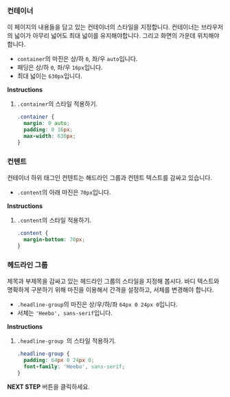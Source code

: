 ### 컨테이너
이 페이지의 내용들을 담고 있는 컨테이너의 스타일을 지정합니다. 컨테이너는 브라우저의 넓이가 아무리 넓어도 최대 넓이를 유지해야합니다. 그리고 화면의 가운데 위치해야합니다. 

* `container`의 마진은 상/하 `0`, 좌/우 `auto`입니다.
* 패딩은 상/하 `0`, 좌/우 `16px`입니다.
* 최대 넓이는 `630px`입니다.


**Instructions**
1. `.container`의 스타일 적용하기. 
    ```css
    .container {
      margin: 0 auto;
      padding: 0 16px;
      max-width: 630px;
    }
    ```



### 컨텐트

컨테이너 하위 태그인 컨텐트는 해드라인 그룹과 컨텐트 텍스트를 감싸고 있습니다.  

- `.content`의 아래 마진은 `70px`입니다.

**Instructions**

1. `.content`의 스타일 적용하기.

   ```css
   .content {
     margin-bottom: 70px;
   }
   ```



### 헤드라인 그룹

제목과 부제목을 감싸고 있는 헤드라인 그룹의 스타일을 지정해 봅시다. 바디 텍스트와 명확하게 구분하기 위해 마진을 이용해서 간격을 설정하고, 서체를 변경해야 합니다.

* `.headline-group`의 마진은 상/우/하/좌 `64px 0 24px 0`입니다.
* 서체는 `'Heebo', sans-serif`입니다.


**Instructions**
1. `.headline-group `의 스타일 적용하기.
    ```css
    .headline-group {
      padding: 64px 0 24px 0;
      font-family: 'Heebo', sans-serif;
    }
    ```




**NEXT STEP** 버튼을 클릭하세요.
